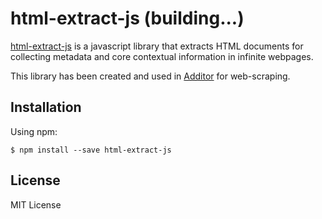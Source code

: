 # html-extract-js (building...)

[html-extract-js]() is a javascript library that extracts HTML documents for collecting metadata and core contextual information in infinite webpages.

This library has been created and used in [Additor](https://additor.io) for web-scraping. 
 


## Installation
Using npm:
```shell
$ npm install --save html-extract-js
```

## License
MIT License
